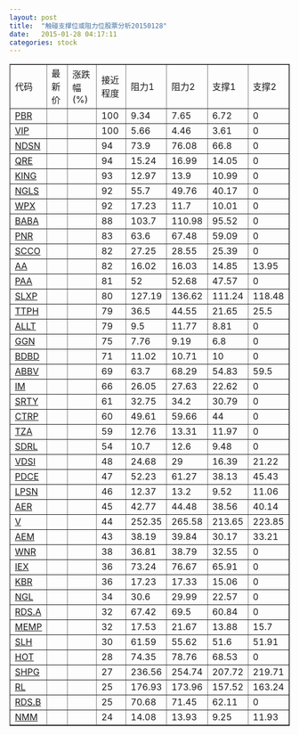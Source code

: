 ```yaml
---
layout: post
title:  "触碰支撑位或阻力位股票分析20150128"
date:   2015-01-28 04:17:11
categories: stock
---
```

<script type="text/javascript">
var stockList = []
stockList.push('gb_pbr');
stockList.push('gb_vip');
stockList.push('gb_ndsn');
stockList.push('gb_qre');
stockList.push('gb_king');
stockList.push('gb_ngls');
stockList.push('gb_wpx');
stockList.push('gb_baba');
stockList.push('gb_pnr');
stockList.push('gb_scco');
stockList.push('gb_aa');
stockList.push('gb_paa');
stockList.push('gb_slxp');
stockList.push('gb_ttph');
stockList.push('gb_allt');
stockList.push('gb_ggn');
stockList.push('gb_bdbd');
stockList.push('gb_abbv');
stockList.push('gb_im');
stockList.push('gb_srty');
stockList.push('gb_ctrp');
stockList.push('gb_tza');
stockList.push('gb_sdrl');
stockList.push('gb_vdsi');
stockList.push('gb_pdce');
stockList.push('gb_lpsn');
stockList.push('gb_aer');
stockList.push('gb_v');
stockList.push('gb_aem');
stockList.push('gb_wnr');
stockList.push('gb_iex');
stockList.push('gb_kbr');
stockList.push('gb_ngl');
stockList.push('gb_rds.a');
stockList.push('gb_memp');
stockList.push('gb_slh');
stockList.push('gb_hot');
stockList.push('gb_shpg');
stockList.push('gb_rl');
stockList.push('gb_rds.b');
stockList.push('gb_nmm');
</script>
<table border="1">
 <tr>
 <td>代码</td>
 <td>最新价</td>
 <td>涨跌幅(%)</td>
 <td>接近程度</td>
 <td>阻力1</td>
 <td>阻力2</td>
 <td>支撑1</td>
 <td>支撑2</td>
</tr>
  <tr id="pbr" class="red">
  <td><a href="http://stock.finance.sina.com.cn/usstock/quotes/PBR.html" target="_blank">PBR</a></td><td></td><td></td><td>100</td><td>9.34</td><td>7.65</td><td>6.72</td><td>0</td></tr>
  <tr id="vip" class="green">
  <td><a href="http://stock.finance.sina.com.cn/usstock/quotes/VIP.html" target="_blank">VIP</a></td><td></td><td></td><td>100</td><td>5.66</td><td>4.46</td><td>3.61</td><td>0</td></tr>
  <tr id="ndsn" class="red">
  <td><a href="http://stock.finance.sina.com.cn/usstock/quotes/NDSN.html" target="_blank">NDSN</a></td><td></td><td></td><td>94</td><td>73.9</td><td>76.08</td><td>66.8</td><td>0</td></tr>
  <tr id="qre" class="red">
  <td><a href="http://stock.finance.sina.com.cn/usstock/quotes/QRE.html" target="_blank">QRE</a></td><td></td><td></td><td>94</td><td>15.24</td><td>16.99</td><td>14.05</td><td>0</td></tr>
  <tr id="king" class="red">
  <td><a href="http://stock.finance.sina.com.cn/usstock/quotes/KING.html" target="_blank">KING</a></td><td></td><td></td><td>93</td><td>12.97</td><td>13.9</td><td>10.99</td><td>0</td></tr>
  <tr id="ngls" class="red">
  <td><a href="http://stock.finance.sina.com.cn/usstock/quotes/NGLS.html" target="_blank">NGLS</a></td><td></td><td></td><td>92</td><td>55.7</td><td>49.76</td><td>40.17</td><td>0</td></tr>
  <tr id="wpx" class="red">
  <td><a href="http://stock.finance.sina.com.cn/usstock/quotes/WPX.html" target="_blank">WPX</a></td><td></td><td></td><td>92</td><td>17.23</td><td>11.7</td><td>10.01</td><td>0</td></tr>
  <tr id="baba" class="red">
  <td><a href="http://stock.finance.sina.com.cn/usstock/quotes/BABA.html" target="_blank">BABA</a></td><td></td><td></td><td>88</td><td>103.7</td><td>110.98</td><td>95.52</td><td>0</td></tr>
  <tr id="pnr" class="red">
  <td><a href="http://stock.finance.sina.com.cn/usstock/quotes/PNR.html" target="_blank">PNR</a></td><td></td><td></td><td>83</td><td>63.6</td><td>67.48</td><td>59.09</td><td>0</td></tr>
  <tr id="scco" class="red">
  <td><a href="http://stock.finance.sina.com.cn/usstock/quotes/SCCO.html" target="_blank">SCCO</a></td><td></td><td></td><td>82</td><td>27.25</td><td>28.55</td><td>25.39</td><td>0</td></tr>
  <tr id="aa" class="red">
  <td><a href="http://stock.finance.sina.com.cn/usstock/quotes/AA.html" target="_blank">AA</a></td><td></td><td></td><td>82</td><td>16.02</td><td>16.03</td><td>14.85</td><td>13.95</td></tr>
  <tr id="paa" class="red">
  <td><a href="http://stock.finance.sina.com.cn/usstock/quotes/PAA.html" target="_blank">PAA</a></td><td></td><td></td><td>81</td><td>52</td><td>52.68</td><td>47.57</td><td>0</td></tr>
  <tr id="slxp" class="red">
  <td><a href="http://stock.finance.sina.com.cn/usstock/quotes/SLXP.html" target="_blank">SLXP</a></td><td></td><td></td><td>80</td><td>127.19</td><td>136.62</td><td>111.24</td><td>118.48</td></tr>
  <tr id="ttph" class="red">
  <td><a href="http://stock.finance.sina.com.cn/usstock/quotes/TTPH.html" target="_blank">TTPH</a></td><td></td><td></td><td>79</td><td>36.5</td><td>44.55</td><td>21.65</td><td>25.5</td></tr>
  <tr id="allt" class="red">
  <td><a href="http://stock.finance.sina.com.cn/usstock/quotes/ALLT.html" target="_blank">ALLT</a></td><td></td><td></td><td>79</td><td>9.5</td><td>11.77</td><td>8.81</td><td>0</td></tr>
  <tr id="ggn" class="red">
  <td><a href="http://stock.finance.sina.com.cn/usstock/quotes/GGN.html" target="_blank">GGN</a></td><td></td><td></td><td>75</td><td>7.76</td><td>9.19</td><td>6.8</td><td>0</td></tr>
  <tr id="bdbd" class="green">
  <td><a href="http://stock.finance.sina.com.cn/usstock/quotes/BDBD.html" target="_blank">BDBD</a></td><td></td><td></td><td>71</td><td>11.02</td><td>10.71</td><td>10</td><td>0</td></tr>
  <tr id="abbv" class="red">
  <td><a href="http://stock.finance.sina.com.cn/usstock/quotes/ABBV.html" target="_blank">ABBV</a></td><td></td><td></td><td>69</td><td>63.7</td><td>68.29</td><td>54.83</td><td>59.5</td></tr>
  <tr id="im" class="red">
  <td><a href="http://stock.finance.sina.com.cn/usstock/quotes/IM.html" target="_blank">IM</a></td><td></td><td></td><td>66</td><td>26.05</td><td>27.63</td><td>22.62</td><td>0</td></tr>
  <tr id="srty" class="green">
  <td><a href="http://stock.finance.sina.com.cn/usstock/quotes/SRTY.html" target="_blank">SRTY</a></td><td></td><td></td><td>61</td><td>32.75</td><td>34.2</td><td>30.79</td><td>0</td></tr>
  <tr id="ctrp" class="red">
  <td><a href="http://stock.finance.sina.com.cn/usstock/quotes/CTRP.html" target="_blank">CTRP</a></td><td></td><td></td><td>60</td><td>49.61</td><td>59.66</td><td>44</td><td>0</td></tr>
  <tr id="tza" class="green">
  <td><a href="http://stock.finance.sina.com.cn/usstock/quotes/TZA.html" target="_blank">TZA</a></td><td></td><td></td><td>59</td><td>12.76</td><td>13.31</td><td>11.97</td><td>0</td></tr>
  <tr id="sdrl" class="red">
  <td><a href="http://stock.finance.sina.com.cn/usstock/quotes/SDRL.html" target="_blank">SDRL</a></td><td></td><td></td><td>54</td><td>10.7</td><td>12.6</td><td>9.48</td><td>0</td></tr>
  <tr id="vdsi" class="green">
  <td><a href="http://stock.finance.sina.com.cn/usstock/quotes/VDSI.html" target="_blank">VDSI</a></td><td></td><td></td><td>48</td><td>24.68</td><td>29</td><td>16.39</td><td>21.22</td></tr>
  <tr id="pdce" class="green">
  <td><a href="http://stock.finance.sina.com.cn/usstock/quotes/PDCE.html" target="_blank">PDCE</a></td><td></td><td></td><td>47</td><td>52.23</td><td>61.27</td><td>38.13</td><td>45.43</td></tr>
  <tr id="lpsn" class="green">
  <td><a href="http://stock.finance.sina.com.cn/usstock/quotes/LPSN.html" target="_blank">LPSN</a></td><td></td><td></td><td>46</td><td>12.37</td><td>13.2</td><td>9.52</td><td>11.06</td></tr>
  <tr id="aer" class="green">
  <td><a href="http://stock.finance.sina.com.cn/usstock/quotes/AER.html" target="_blank">AER</a></td><td></td><td></td><td>45</td><td>42.77</td><td>44.48</td><td>38.56</td><td>40.14</td></tr>
  <tr id="v" class="red">
  <td><a href="http://stock.finance.sina.com.cn/usstock/quotes/V.html" target="_blank">V</a></td><td></td><td></td><td>44</td><td>252.35</td><td>265.58</td><td>213.65</td><td>223.85</td></tr>
  <tr id="aem" class="green">
  <td><a href="http://stock.finance.sina.com.cn/usstock/quotes/AEM.html" target="_blank">AEM</a></td><td></td><td></td><td>43</td><td>38.19</td><td>39.84</td><td>30.17</td><td>33.21</td></tr>
  <tr id="wnr" class="red">
  <td><a href="http://stock.finance.sina.com.cn/usstock/quotes/WNR.html" target="_blank">WNR</a></td><td></td><td></td><td>38</td><td>36.81</td><td>38.79</td><td>32.55</td><td>0</td></tr>
  <tr id="iex" class="red">
  <td><a href="http://stock.finance.sina.com.cn/usstock/quotes/IEX.html" target="_blank">IEX</a></td><td></td><td></td><td>36</td><td>73.24</td><td>76.67</td><td>65.91</td><td>0</td></tr>
  <tr id="kbr" class="red">
  <td><a href="http://stock.finance.sina.com.cn/usstock/quotes/KBR.html" target="_blank">KBR</a></td><td></td><td></td><td>36</td><td>17.23</td><td>17.33</td><td>15.06</td><td>0</td></tr>
  <tr id="ngl" class="red">
  <td><a href="http://stock.finance.sina.com.cn/usstock/quotes/NGL.html" target="_blank">NGL</a></td><td></td><td></td><td>34</td><td>30.6</td><td>29.99</td><td>22.57</td><td>0</td></tr>
  <tr id="rds.a" class="red">
  <td><a href="http://stock.finance.sina.com.cn/usstock/quotes/RDS.A.html" target="_blank">RDS.A</a></td><td></td><td></td><td>32</td><td>67.42</td><td>69.5</td><td>60.84</td><td>0</td></tr>
  <tr id="memp" class="red">
  <td><a href="http://stock.finance.sina.com.cn/usstock/quotes/MEMP.html" target="_blank">MEMP</a></td><td></td><td></td><td>32</td><td>17.53</td><td>21.67</td><td>13.88</td><td>15.7</td></tr>
  <tr id="slh" class="green">
  <td><a href="http://stock.finance.sina.com.cn/usstock/quotes/SLH.html" target="_blank">SLH</a></td><td></td><td></td><td>30</td><td>61.59</td><td>55.62</td><td>51.6</td><td>51.91</td></tr>
  <tr id="hot" class="red">
  <td><a href="http://stock.finance.sina.com.cn/usstock/quotes/HOT.html" target="_blank">HOT</a></td><td></td><td></td><td>28</td><td>74.35</td><td>78.76</td><td>68.53</td><td>0</td></tr>
  <tr id="shpg" class="green">
  <td><a href="http://stock.finance.sina.com.cn/usstock/quotes/SHPG.html" target="_blank">SHPG</a></td><td></td><td></td><td>27</td><td>236.56</td><td>254.74</td><td>207.72</td><td>219.71</td></tr>
  <tr id="rl" class="green">
  <td><a href="http://stock.finance.sina.com.cn/usstock/quotes/RL.html" target="_blank">RL</a></td><td></td><td></td><td>25</td><td>176.93</td><td>173.96</td><td>157.52</td><td>163.24</td></tr>
  <tr id="rds.b" class="red">
  <td><a href="http://stock.finance.sina.com.cn/usstock/quotes/RDS.B.html" target="_blank">RDS.B</a></td><td></td><td></td><td>25</td><td>70.68</td><td>71.45</td><td>62.11</td><td>0</td></tr>
  <tr id="nmm" class="green">
  <td><a href="http://stock.finance.sina.com.cn/usstock/quotes/NMM.html" target="_blank">NMM</a></td><td></td><td></td><td>24</td><td>14.08</td><td>13.93</td><td>9.25</td><td>11.93</td></tr>
</table>
